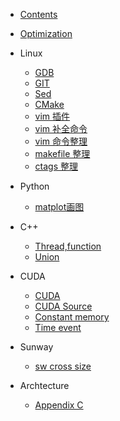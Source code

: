 * [Contents](README.md)

* [Optimization](optimize.md)

* Linux
  - [GDB](Linux/gdb.md)
  - [GIT](Linux/git.md)
  - [Sed](Linux/sed.md)
  - [CMake](Linux/cmake.md)
  - [vim 插件](Linux/vimBundle.md)
  - [vim 补全命令](Linux/vimComplete.md)
  - [vim 命令整理](Linux/vimCommand.md)
  - [makefile 整理](Linux/make.md)
  - [ctags 整理](Linux/ctags.md)

* Python
  - [matplot画图](Python/matplot.md)

* C++
  - [Thread,function](C/thread.md)
  - [Union](C/union.md)

* CUDA
  - [CUDA](CUDA/cuda.md)
  - [CUDA Source](CUDA/cudaSrc.md)
  - [Constant memory](CUDA/constantMem.md)
  - [Time event](CUDA/timeEvent.md)

* Sunway
  - [sw cross size](SW/swCross.md)

* Archtecture
  - [Appendix C](Archtecture/AppendixC.md)
